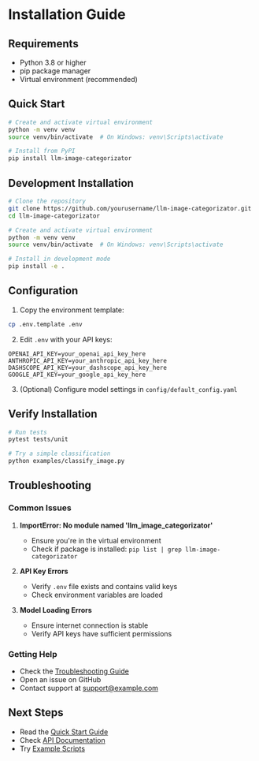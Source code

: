 # Installation Guide

## Requirements

- Python 3.8 or higher
- pip package manager
- Virtual environment (recommended)

## Quick Start

```bash
# Create and activate virtual environment
python -m venv venv
source venv/bin/activate  # On Windows: venv\Scripts\activate

# Install from PyPI
pip install llm-image-categorizator
```

## Development Installation

```bash
# Clone the repository
git clone https://github.com/yourusername/llm-image-categorizator.git
cd llm-image-categorizator

# Create and activate virtual environment
python -m venv venv
source venv/bin/activate  # On Windows: venv\Scripts\activate

# Install in development mode
pip install -e .
```

## Configuration

1. Copy the environment template:
```bash
cp .env.template .env
```

2. Edit `.env` with your API keys:
```env
OPENAI_API_KEY=your_openai_api_key_here
ANTHROPIC_API_KEY=your_anthropic_api_key_here
DASHSCOPE_API_KEY=your_dashscope_api_key_here
GOOGLE_API_KEY=your_google_api_key_here
```

3. (Optional) Configure model settings in `config/default_config.yaml`

## Verify Installation

```bash
# Run tests
pytest tests/unit

# Try a simple classification
python examples/classify_image.py
```

## Troubleshooting

### Common Issues

1. **ImportError: No module named 'llm_image_categorizator'**
   - Ensure you're in the virtual environment
   - Check if package is installed: `pip list | grep llm-image-categorizator`

2. **API Key Errors**
   - Verify `.env` file exists and contains valid keys
   - Check environment variables are loaded

3. **Model Loading Errors**
   - Ensure internet connection is stable
   - Verify API keys have sufficient permissions

### Getting Help

- Check the [Troubleshooting Guide](troubleshooting.md)
- Open an issue on GitHub
- Contact support at support@example.com

## Next Steps

- Read the [Quick Start Guide](quickstart.md)
- Check [API Documentation](api.md)
- Try [Example Scripts](examples.md) 